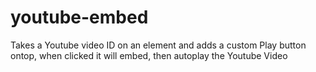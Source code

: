 # youtube-embed
Takes a Youtube video ID on an element and adds a custom Play button ontop, when clicked it will embed, then autoplay the Youtube Video

